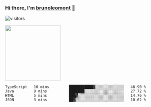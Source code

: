 ### Hi there, I'm [brunoleomont](https://www.linkedin.com/in/brunoleomont/) 👋

![visitors](https://visitor-badge.glitch.me/badge?page_id=page.id)

<img height="180em" src="https://github-readme-stats.vercel.app/api?username=brunoleomont&show_icons=true&hide_border=true&&count_private=true&include_all_commits=true" />

<!--START_SECTION:waka-->
```text
TypeScript   16 mins         ███████████▓░░░░░░░░░░░░░   46.90 % 
Java         9 mins          ███████░░░░░░░░░░░░░░░░░░   27.72 % 
HTML         5 mins          ███▓░░░░░░░░░░░░░░░░░░░░░   14.76 % 
JSON         3 mins          ██▓░░░░░░░░░░░░░░░░░░░░░░   10.62 % 
```
<!--END_SECTION:waka-->

<!--
**brunoleomont/brunoleomont** is a ✨ _special_ ✨ repository because its `README.md` (this file) appears on your GitHub profile.

Here are some ideas to get you started:

- 🔭 I’m currently working on ...
- 🌱 I’m currently learning ...
- 👯 I’m looking to collaborate on ...
- 🤔 I’m looking for help with ...
- 💬 Ask me about ...
- 📫 How to reach me: ...
- 😄 Pronouns: ...
- ⚡ Fun fact: ...
-->

